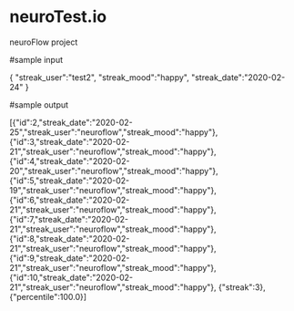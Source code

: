 # neuroTest.io
neuroFlow project

#sample input

  {
"streak_user":"test2",
"streak_mood":"happy",
"streak_date":"2020-02-24"
}

#sample output

[{"id":2,"streak_date":"2020-02-25","streak_user":"neuroflow","streak_mood":"happy"},
{"id":3,"streak_date":"2020-02-21","streak_user":"neuroflow","streak_mood":"happy"},
{"id":4,"streak_date":"2020-02-20","streak_user":"neuroflow","streak_mood":"happy"},
{"id":5,"streak_date":"2020-02-19","streak_user":"neuroflow","streak_mood":"happy"},
{"id":6,"streak_date":"2020-02-21","streak_user":"neuroflow","streak_mood":"happy"},
{"id":7,"streak_date":"2020-02-21","streak_user":"neuroflow","streak_mood":"happy"},
{"id":8,"streak_date":"2020-02-21","streak_user":"neuroflow","streak_mood":"happy"},
{"id":9,"streak_date":"2020-02-21","streak_user":"neuroflow","streak_mood":"happy"},
{"id":10,"streak_date":"2020-02-21","streak_user":"neuroflow","streak_mood":"happy"},
{"streak":3},{"percentile":100.0}]